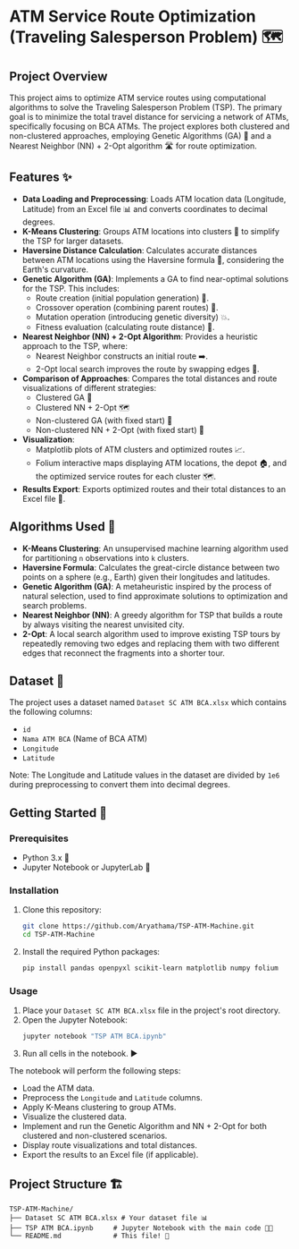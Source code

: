 # ATM Service Route Optimization (Traveling Salesperson Problem) 🗺️

## Project Overview

This project aims to optimize ATM service routes using computational algorithms to solve the Traveling Salesperson Problem (TSP). The primary goal is to minimize the total travel distance for servicing a network of ATMs, specifically focusing on BCA ATMs. The project explores both clustered and non-clustered approaches, employing Genetic Algorithms (GA) 🧬 and a Nearest Neighbor (NN) + 2-Opt algorithm 🛣️ for route optimization.

## Features ✨

  * **Data Loading and Preprocessing**: Loads ATM location data (Longitude, Latitude) from an Excel file 📊 and converts coordinates to decimal degrees.
  * **K-Means Clustering**: Groups ATM locations into clusters 📍 to simplify the TSP for larger datasets.
  * **Haversine Distance Calculation**: Calculates accurate distances between ATM locations using the Haversine formula 📏, considering the Earth's curvature.
  * **Genetic Algorithm (GA)**: Implements a GA to find near-optimal solutions for the TSP. This includes:
      * Route creation (initial population generation) 🔄.
      * Crossover operation (combining parent routes) 🤝.
      * Mutation operation (introducing genetic diversity) 💥.
      * Fitness evaluation (calculating route distance) 🏃.
  * **Nearest Neighbor (NN) + 2-Opt Algorithm**: Provides a heuristic approach to the TSP, where:
      * Nearest Neighbor constructs an initial route ➡️.
      * 2-Opt local search improves the route by swapping edges 🔄.
  * **Comparison of Approaches**: Compares the total distances and route visualizations of different strategies:
      * Clustered GA 🧩
      * Clustered NN + 2-Opt 🗺️
      * Non-clustered GA (with fixed start) 🎯
      * Non-clustered NN + 2-Opt (with fixed start) 📍
  * **Visualization**:
      * Matplotlib plots of ATM clusters and optimized routes 📈.
      * Folium interactive maps displaying ATM locations, the depot 🏠, and the optimized service routes for each cluster 🗺️.
  * **Results Export**: Exports optimized routes and their total distances to an Excel file 💾.

## Algorithms Used 🤖

  * **K-Means Clustering**: An unsupervised machine learning algorithm used for partitioning `n` observations into `k` clusters.
  * **Haversine Formula**: Calculates the great-circle distance between two points on a sphere (e.g., Earth) given their longitudes and latitudes.
  * **Genetic Algorithm (GA)**: A metaheuristic inspired by the process of natural selection, used to find approximate solutions to optimization and search problems.
  * **Nearest Neighbor (NN)**: A greedy algorithm for TSP that builds a route by always visiting the nearest unvisited city.
  * **2-Opt**: A local search algorithm used to improve existing TSP tours by repeatedly removing two edges and replacing them with two different edges that reconnect the fragments into a shorter tour.

## Dataset 📁

The project uses a dataset named `Dataset SC ATM BCA.xlsx` which contains the following columns:

  * `id`
  * `Nama ATM BCA` (Name of BCA ATM)
  * `Longitude`
  * `Latitude`

Note: The Longitude and Latitude values in the dataset are divided by `1e6` during preprocessing to convert them into decimal degrees.

## Getting Started 🚀

### Prerequisites

  * Python 3.x 🐍
  * Jupyter Notebook or JupyterLab 📝

### Installation

1.  Clone this repository:

    ```bash
    git clone https://github.com/Aryathama/TSP-ATM-Machine.git
    cd TSP-ATM-Machine
    ```

2.  Install the required Python packages:

    ```bash
    pip install pandas openpyxl scikit-learn matplotlib numpy folium
    ```

### Usage

1.  Place your `Dataset SC ATM BCA.xlsx` file in the project's root directory.
2.  Open the Jupyter Notebook:
    ```bash
    jupyter notebook "TSP ATM BCA.ipynb"
    ```
3.  Run all cells in the notebook. ▶️

The notebook will perform the following steps:

  * Load the ATM data.
  * Preprocess the `Longitude` and `Latitude` columns.
  * Apply K-Means clustering to group ATMs.
  * Visualize the clustered data.
  * Implement and run the Genetic Algorithm and NN + 2-Opt for both clustered and non-clustered scenarios.
  * Display route visualizations and total distances.
  * Export the results to an Excel file (if applicable).

## Project Structure 🏗️

```
TSP-ATM-Machine/
├── Dataset SC ATM BCA.xlsx # Your dataset file 📊
├── TSP ATM BCA.ipynb     # Jupyter Notebook with the main code 🧑‍💻
└── README.md             # This file! 📄
```
